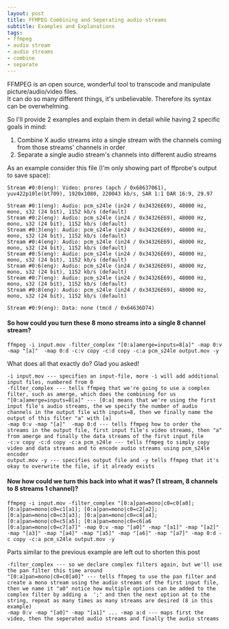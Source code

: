 ```yaml
---
layout: post
title: FFMPEG Combining and Seperating audio streams
subtitle: Examples and Explanations
tags:
- ffmpeg
- audio stream
- audio streams
- combine
- separate
---
```

FFMPEG is an open source, wonderful tool to transcode and manipulate picture/audio/video files.  
It can do so many different things, it's unbelievable. Therefore its syntax can be overwhelming.  

So I'll provide 2 examples and explain them in detail while having 2 specific goals in mind:  
1. Combine X audio streams into a single stream with the channels coming from those streams' channels in order  
2. Separate a single audio stream's channels into different audio streams  

As an example consider this file (I'm only showing part of ffprobe's output to save space):  

```
Stream #0:0(eng): Video: prores (apch / 0x68637061), yuv422p10le(bt709), 1920x1080, 220043 kb/s, SAR 1:1 DAR 16:9, 29.97

Stream #0:1(eng): Audio: pcm_s24le (in24 / 0x34326E69), 48000 Hz, mono, s32 (24 bit), 1152 kb/s (default)
Stream #0:2(eng): Audio: pcm_s24le (in24 / 0x34326E69), 48000 Hz, mono, s32 (24 bit), 1152 kb/s (default)
Stream #0:3(eng): Audio: pcm_s24le (in24 / 0x34326E69), 48000 Hz, mono, s32 (24 bit), 1152 kb/s (default)
Stream #0:4(eng): Audio: pcm_s24le (in24 / 0x34326E69), 48000 Hz, mono, s32 (24 bit), 1152 kb/s (default)
Stream #0:5(eng): Audio: pcm_s24le (in24 / 0x34326E69), 48000 Hz, mono, s32 (24 bit), 1152 kb/s (default)
Stream #0:6(eng): Audio: pcm_s24le (in24 / 0x34326E69), 48000 Hz, mono, s32 (24 bit), 1152 kb/s (default)
Stream #0:7(eng): Audio: pcm_s24le (in24 / 0x34326E69), 48000 Hz, mono, s32 (24 bit), 1152 kb/s (default)
Stream #0:8(eng): Audio: pcm_s24le (in24 / 0x34326E69), 48000 Hz, mono, s32 (24 bit), 1152 kb/s (default)

Stream #0:9(eng): Data: none (tmcd / 0x64636D74)
```

#### So how could you turn these 8 mono streams into a single 8 channel stream?  

```
ffmpeg -i input.mov -filter_complex "[0:a]amerge=inputs=8[a]" -map 0:v -map "[a]"  -map 0:d -c:v copy -c:d copy -c:a pcm_s24le output.mov -y
```

What does all that exactly do? Glad you asked!

```
-i input.mov --- specifies an input-file, more -i will add additional input files, numbered from 0
-filter_complex --- tells ffmpeg that we're going to use a complex filter, such as amerge, which does the combining for us
"[0:a]amerge=inputs=8[a]" --- [0:a] means that we're using the first input file's audio streams, the we specify the number of audio channels in the output file with inputs=8, then we finally name the output of this filter "a" with [a]
-map 0:v -map "[a]"  -map 0:d --- tells ffmpeg how to order the streams in the output file, first input file's video streams, then "a" from amerge and finally the data streams of the first input file
-c:v copy -c:d copy -c:a pcm_s24le --- tells ffmpeg to simply copy video and data streams and to encode audio streams using pcm_s24le encoder
output.mov -y --- specifies output file and -y tells ffmpeg that it's okay to overwrite the file, if it already exists
```

#### Now how could we turn this back into what it was? (1 stream, 8 channels to 8 streams 1 channel)?  

```
ffmpeg -i input.mov -filter_complex "[0:a]pan=mono|c0=c0[a0]; [0:a]pan=mono|c0=c1[a1]; [0:a]pan=mono|c0=c2[a2]; [0:a]pan=mono|c0=c3[a3]; [0:a]pan=mono|c0=c4[a4]; [0:a]pan=mono|c0=c5[a5]; [0:a]pan=mono|c0=c6[a6 [0:a]pan=mono|c0=c7[a7]" -map 0:v -map "[a0]" -map "[a1]" -map "[a2]" -map "[a3]" -map "[a4]" -map "[a5]" -map "[a6]" -map "[a7]" -map 0:d -c copy -c:a pcm_s24le output.mov -y
```

Parts similar to the previous example are left out to shorten this post

```
-filter_complex --- so we declare complex filters again, but we'll use the pan filter this time around
"[0:a]pan=mono|c0=c0[a0]" --- tells ffmpeg to use the pan filter and create a mono stream using the audio streams of the first input file, then we name it "a0" notice how multiple options can be added to the complex filter by adding a  ';' and then the next option at to the string, repeat as many times as many streams are desired (8 in this example)
-map 0:v -map "[a0]" -map "[a1]" ... -map a:d --- maps first the video, then the seperated audio streams and finally the audio streams
```
